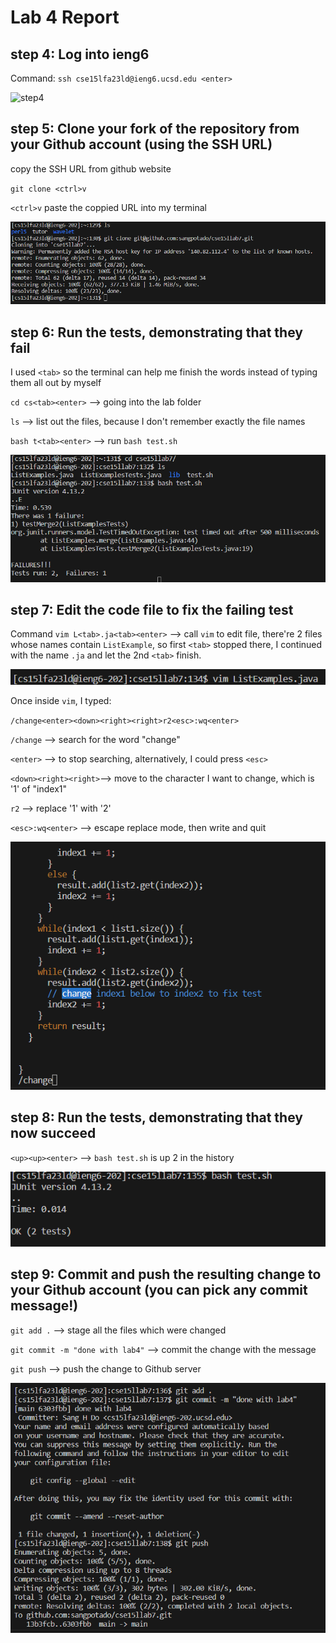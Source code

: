 # Lab 4 Report

## step 4: Log into ieng6

Command: `ssh cse15lfa23ld@ieng6.ucsd.edu <enter>`

![step4](step4.png)

## step 5: Clone your fork of the repository from your Github account (using the SSH URL)

copy the SSH URL from github website

`git clone <ctrl>v`

`<ctrl>v` paste the coppied URL into my terminal

![step5](step5.png)

## step 6: Run the tests, demonstrating that they fail

I used `<tab>` so the terminal can help me finish the words instead of typing them all out by myself

`cd cs<tab><enter>` --> going into the lab folder

`ls` --> list out the files, because I don't remember exactly the file names

`bash t<tab><enter>` --> run `bash test.sh`

![step6](step6.png)

## step 7: Edit the code file to fix the failing test

Command `vim L<tab>.ja<tab><enter>` --> call `vim` to edit file, there're 2 files whose names contain `ListExample`, so first `<tab>` stopped 
there, I continued with the name `.ja` and let the 2nd `<tab>` finish.

![step7a](step7a.png)

Once inside `vim`, I typed: 

`/change<enter><down><right><right>r2<esc>:wq<enter>`

`/change` --> search for the word "change"

`<enter>` --> to stop searching, alternatively, I could press `<esc>` 

`<down><right><right>`--> move to the character I want to change, which is '1' of "index1"

`r2` --> replace '1' with '2'

`<esc>:wq<enter>` --> escape replace mode, then write and quit

![step7b](step7b.png)

## step 8: Run the tests, demonstrating that they now succeed

`<up><up><enter>` --> `bash test.sh` is up 2 in the history

![step8](step8.png)

## step 9: Commit and push the resulting change to your Github account (you can pick any commit message!)

`git add .` --> stage all the files which were changed

`git commit -m "done with lab4"`  --> commit the change with the message

`git push` --> push the change to Github server

![step9](step9.png)